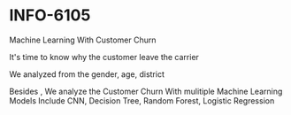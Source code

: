 # INFO-6105
Machine Learning With Customer Churn

It's time to know why the customer leave the carrier

We analyzed from the gender, age, district 

Besides , We analyze the Customer Churn With mulitiple Machine Learning Models Include CNN, Decision Tree, Random Forest, Logistic Regression


